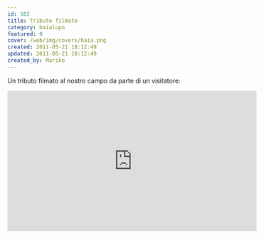 ```yaml
---
id: 102
title: Tributo filmato
category: baialupo
featured: 0
cover: /web/img/covers/baia.png
created: 2011-05-21 18:12:49
updated: 2011-05-21 18:12:49
created_by: Mariko
---
```


Un tributo filmato al nostro campo da parte di un visitatore:

<iframe width="560" height="315" src="https://www.youtube.com/embed/q-fn631fNfs?si=ZXaFz0nDbbJkvZjn" title="YouTube video player" frameborder="0" allow="accelerometer; autoplay; clipboard-write; encrypted-media; gyroscope; picture-in-picture; web-share" referrerpolicy="strict-origin-when-cross-origin" allowfullscreen></iframe>
